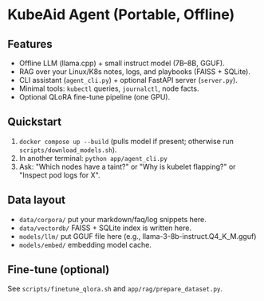 # KubeAid Agent (Portable, Offline)

## Features
- Offline LLM (llama.cpp) + small instruct model (7B–8B, GGUF).
- RAG over your Linux/K8s notes, logs, and playbooks (FAISS + SQLite).
- CLI assistant (`agent_cli.py`) + optional FastAPI server (`server.py`).
- Minimal tools: `kubectl` queries, `journalctl`, node facts.
- Optional QLoRA fine-tune pipeline (one GPU).

## Quickstart
1. `docker compose up --build` (pulls model if present; otherwise run `scripts/download_models.sh`).
2. In another terminal: `python app/agent_cli.py`
3. Ask: "Which nodes have a taint?" or "Why is kubelet flapping?" or "Inspect pod logs for X".

## Data layout
- `data/corpora/` put your markdown/faq/log snippets here.
- `data/vectordb/` FAISS + SQLite index is written here.
- `models/llm/` put GGUF file here (e.g., llama-3-8b-instruct.Q4_K_M.gguf)
- `models/embed/` embedding model cache.

## Fine-tune (optional)
See `scripts/finetune_qlora.sh` and `app/rag/prepare_dataset.py`.

